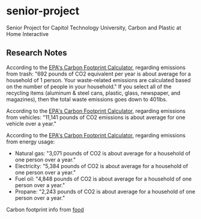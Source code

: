 # senior-project
Senior Project for Capitol Technology University, Carbon and Plastic at Home Interactive

## Research Notes
According to the [EPA's Carbon Footprint Calculator](https://www3.epa.gov/carbon-footprint-calculator/), regarding emissions from trash: "692 pounds of CO2 equivalent per year is about average for a household of 1 person. Your waste-related emissions are calculated based on the number of people in your household." If you select all of the recycling items (aluminum & steel cans, plastic, glass, newspaper, and magazines), then the total waste emissions goes down to 401lbs.

According to the [EPA's Carbon Footprint Calculator](https://www3.epa.gov/carbon-footprint-calculator/), regarding emissions from vehicles: "11,141 pounds of CO2 emissions is about average for one vehicle over a year."

According to the [EPA's Carbon Footprint Calculator](https://www3.epa.gov/carbon-footprint-calculator/), regarding emissions from energy usage:
 * Natural gas: "3,071 pounds of CO2 is about average for a household of one person over a year."
 * Electricity: "5,384 pounds of CO2 is about average for a household of one person over a year."
 * Fuel oil: "4,848 pounds of CO2 is about average for a household of one person over a year."
 * Propane: "2,243 pounds of CO2 is about average for a household of one person over a year."

Carbon footprint info from [food](https://interactive.carbonbrief.org/what-is-the-climate-impact-of-eating-meat-and-dairy/)